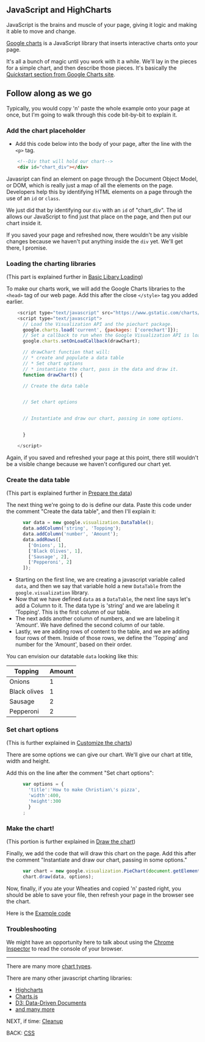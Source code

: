 ## JavaScript and HighCharts

JavaScript is the brains and muscle of your page, giving it logic and making it able to move and change.

[Google charts](https://developers.google.com/chart/interactive/docs/quick_start) is a JavaScript library that inserts interactive charts onto your page.

It's all a bunch of magic until you work with it a while. We'll lay in the pieces for a simple chart, and then describe those pieces. It's basically the [Quickstart section from Google Charts site](https://developers.google.com/chart/interactive/docs/quick_start).

## Follow along as we go

Typically, you would copy 'n' paste the whole example onto your page at once, but I'm going to walk through this code bit-by-bit to explain it.

### Add the chart placeholder

* Add this code below into the body of your page, after the line with the `<p>` tag.

```html
    <!--Div that will hold our chart-->
    <div id="chart_div"></div>
```

Javasript can find an element on page through the Document Object Model, or DOM, which is really just a map of all the elements on the page. Developers help this by identifying HTML elements on a page through the use of an `id` or `class`.

We just did that by identifying our `div` with an `id` of "chart_div". The id allows our JavaScript to find just that place on the page, and then put our chart inside it.

If you saved your page and refreshed now, there wouldn't be any visible changes because we haven't put anything inside the `div` yet. We'll get there, I promise.

### Loading the charting libraries

(This part is explained further in [Basic Libary Loading](https://developers.google.com/chart/interactive/docs/basic_load_libs))

To make our charts work, we will add the Google Charts libraries to the `<head>` tag of our web page. Add this after the close `</style>` tag you added earlier.

<!-- put this after the head after all the styles -->
```javascript
    <script type="text/javascript" src="https://www.gstatic.com/charts/loader.js"></script>
    <script type="text/javascript">
      // Load the Visualization API and the piechart package.
      google.charts.load('current', {packages: ['corechart']});
      // Set a callback to run when the Google Visualization API is loaded.
      google.charts.setOnLoadCallback(drawChart);

      // drawChart function that will:
      // * create and populate a data table
      // * Set chart options
      // * instantiate the chart, pass in the data and draw it.
      function drawChart() {

      // Create the data table


      // Set chart options


      // Instantiate and draw our chart, passing in some options.


      }

    </script>
```

Again, if you saved and refreshed your page at this point, there still wouldn't be a visible change because we haven't configured our chart yet.

### Create the data table

(This part is explained further in [Prepare the data](https://developers.google.com/chart/interactive/docs/basic_preparing_data))

The next thing we're going to do is define our data. Paste this code under the comment "Create the data table", and then I'll explain it:

```javascript
      var data = new google.visualization.DataTable();
      data.addColumn('string', 'Topping');
      data.addColumn('number', 'Amount');
      data.addRows([
        ['Onions', 1],
        ['Black Olives', 1], 
        ['Sausage', 2],
        ['Pepperoni', 2]
      ]);
```

* Starting on the first line, we are creating a javascript variable called `data`, and then we say that variable hold a new `DataTable` from the `google.visualization` library.
* Now that we have defined `data` as a `DataTable`, the next line says let's add a Column to it. The data type is 'string' and we are labeling it 'Topping'. This is the first column of our table.
* The next adds another column of numbers, and we are labeling it 'Amount'. We have defined the second column of our table.
* Lastly, we are adding rows of content to the table, and we are adding four rows of them. Inside of those rows, we define the 'Topping' and number for the 'Amount', based on their order.

You can envision our datatable `data` looking like this:

| Topping      | Amount |
|--------------|--------|
| Onions       | 1      |
| Black olives | 1      |
| Sausage      | 2      |
| Pepperoni    | 2      |

### Set chart options

(This is further explained in [Customize the charts](https://developers.google.com/chart/interactive/docs/basic_customizing_chart))

There are some options we can give our chart. We'll give our chart at title, width and height.

Add this on the line after the comment "Set chart options":

``` javascript
      var options = {
        'title':'How to make Christian\'s pizza',
        'width':400,
        'height':300
        }
      ;
```

### Make the chart!

(This portion is further explained in  [Draw the chart](https://developers.google.com/chart/interactive/docs/basic_draw_chart))

Finally, we add the code that will draw this chart on the page. Add this after the comment "Instantiate and draw our chart, passing in some options."

``` javascript
      var chart = new google.visualization.PieChart(document.getElementById('chart_div'));
      chart.draw(data, options);
```

Now, finally, if you ate your Wheaties and copied 'n' pasted right, you should be able to save your file, then refresh your page in the browser see the chart.

Here is the [Example code](03_mychart.html)

### Troubleshooting

We might have an opportunity here to talk about using the [Chrome Inspector](https://developers.google.com/web/tools/chrome-devtools/?hl=en) to read the console of your browser.

-------

There are many more [chart types](https://developers.google.com/chart/interactive/docs/gallery).

There are many other javascript charting libraries:

* [Highcharts](http://www.highcharts.com/docs)
* [Charts.js](http://www.chartjs.org/)
* [D3: Data-Driven Documents](http://d3js.org/)
* [and many more](http://www.sitepoint.com/15-best-javascript-charting-libraries/)

NEXT, if time: [Cleanup](04_cleanup.md)

BACK: [CSS](04_css.md)


